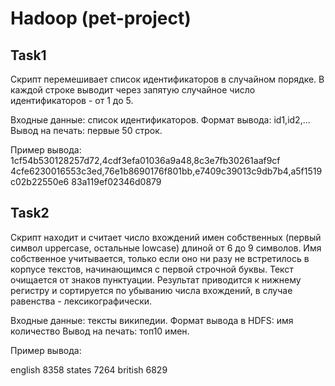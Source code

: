 # Hadoop (pet-project)

## **Task1**
Скрипт перемешивает список идентификаторов в случайном порядке. В каждой строке выводит через запятую случайное число идентификаторов - от 1 до 5.

Входные данные: список идентификаторов.
Формат вывода: id1,id2,...
Вывод на печать: первые 50 строк.

Пример вывода:
1cf54b530128257d72,4cdf3efa01036a9a48,8c3e7fb30261aaf9cf
4cfe6230016553c3ed,76e1b8690176f801bb,e7409c39013c9db7b4,a5f1519c02b22550e6
83a119ef02346d0879


## **Task2**
Скрипт находит и считает число вхождений имен собственных (первый символ uppercase, остальные lowcase) длиной от 6 до 9 символов. 
Имя собственное учитывается, только если оно ни разу не встретилось в корпусе текстов, начинающимся с первой строчной буквы.
Текст очищается от знаков пунктуации. 
Результат приводится к нижнему регистру и сортируется по убыванию числа вхождений, в случае равенства - лексикографически.

Входные данные: тексты википедии.
Формат вывода в HDFS: имя  количество
Вывод на печать: топ10 имен.

Пример вывода:

english 8358
states  7264
british 6829
